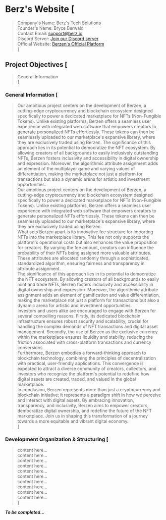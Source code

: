 # Berz's Website [
<!-- spell-checker:ignore Berwald Berz Berzen inclusivity gamification -->
>Company's Name: Berz's Tech Solutions
\
>Founder's Name: Bryce Berwald
\
>Contact Email: [support@berz.io](mailto:support@berz.io)
\
>Discord Server: [Join our Discord server](https://discord.gg/ya3pYmQUN4)
\
>Official Website: [Berzen's Official Platform](https://www.berz.io/)
\
]

## Project Objectives [

>General Information
\
]

### General Information [

> Our ambitious project centers on the development of Berzen, a cutting-edge cryptocurrency and blockchain ecosystem designed specifically to power a dedicated marketplace for NFTs (Non-Fungible Tokens). Unlike existing platforms, Berzen offers a seamless user experience with integrated web software that empowers creators to generate personalized NFTs effortlessly. These tokens can then be seamlessly uploaded to our marketplace's expansive library, where they are exclusively traded using Berzen. The significance of this approach lies in its potential to democratize the NFT ecosystem. By allowing creators of all backgrounds to easily inclusively outstanding NFTs, Berzen fosters inclusivity and accessibility in digital ownership and expression. Moreover, the algorithmic attribute assignment adds an  element of the multiplayer game and varying values of differentiation, making the marketplace not just a platform for transactions but also a dynamic arena for artistic and investment opportunities.
\
> Our ambitious project centers on the development of Berzen, a cutting-edge cryptocurrency and blockchain ecosystem designed specifically to power a dedicated marketplace for NFTs (Non-Fungible Tokens). Unlike existing platforms, Berzen offers a seamless user experience with integrated web software that empowers creators to generate personalized NFTs effortlessly. These tokens can then be seamlessly uploaded to our marketplace's expansive library, where they are exclusively traded using Berzen.
\
> What sets Berzen apart is its innovative fee structure for importing NFTs into the marketplace library. This fee not only supports the platform's operational costs but also enhances the value proposition for creators. By varying the fee amount, creators can influence the probability of their NFTs being assigned more valuable attributes. These attributes are allocated randomly through a sophisticated, standardized algorithm, ensuring fairness and transparency in attribute assignment.
\
> The significance of this approach lies in its potential to democratize the NFT ecosystem. By allowing creators of all backgrounds to easily mint and trade NFTs, Berzen fosters inclusivity and accessibility in digital ownership and expression. Moreover, the algorithmic attribute assignment adds an element of gamification and value differentiation, making the marketplace not just a platform for transactions but also a dynamic arena for artistic and investment opportunities.
\
> Investors and users alike are encouraged to engage with Berzen for several compelling reasons. Firstly, its dedicated blockchain infrastructure ensures robust security and scalability, crucial for handling the complex demands of NFT transactions and digital asset management. Secondly, the use of Berzen as the exclusive currency within the marketplace ensures liquidity and stability, reducing the friction associated with cross-platform transactions and currency conversions.
\
> Furthermore, Berzen embodies a forward-thinking approach to blockchain technology, combining the principles of decentralization with practical, user-friendly applications. This convergence is expected to attract a diverse community of creators, collectors, and investors who recognize the platform's potential to redefine how digital assets are created, traded, and valued in the global marketplace.
\
> In conclusion, Berzen represents more than just a cryptocurrency and blockchain initiative; it represents a paradigm shift in how we perceive and interact with digital assets. By embracing innovation, transparency, and inclusivity, Berzen aims to empower creators, democratize digital ownership, and redefine the future of the NFT marketplace. Join us in shaping this transformation of a journey towards a more equitable and vibrant digital economy.
\
]

### Development Organization & Structuring [

>content here...
\
>content here...
\
>content here...
\
>content here...
\
>content here...
\
>content here...
\
>content here...
\
>content here...
\
>content here...
\
>content here...
\
]

***To be completed...***
